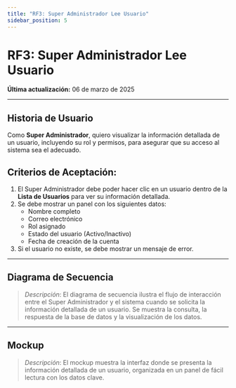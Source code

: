 ```yaml
---
title: "RF3: Super Administrador Lee Usuario"
sidebar_position: 5
---
```


# RF3: Super Administrador Lee Usuario

**Última actualización:** 06 de marzo de 2025

---

## Historia de Usuario

Como **Super Administrador**, quiero visualizar la información detallada de un usuario, incluyendo su rol y permisos, para asegurar que su acceso al sistema sea el adecuado.

## **Criterios de Aceptación:**

1. El Super Administrador debe poder hacer clic en un usuario dentro de la **Lista de Usuarios** para ver su información detallada.
2. Se debe mostrar un panel con los siguientes datos:
   - Nombre completo
   - Correo electrónico
   - Rol asignado
   - Estado del usuario (Activo/Inactivo)
   - Fecha de creación de la cuenta
3. Si el usuario no existe, se debe mostrar un mensaje de error.

---

## **Diagrama de Secuencia**

> _Descripción_: El diagrama de secuencia ilustra el flujo de interacción entre el Super Administrador y el sistema cuando se solicita la información detallada de un usuario. Se muestra la consulta, la respuesta de la base de datos y la visualización de los datos.

---

## **Mockup**

> _Descripción_: El mockup muestra la interfaz donde se presenta la información detallada de un usuario, organizada en un panel de fácil lectura con los datos clave.
